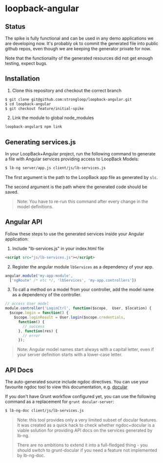 # loopback-angular

## Status

The spike is fully functional and can be used in any demo applications we
are developing now. It's probably ok to commit the generated file into
public github repos, even though we are keeping the generator private for now.

Note that the functionality of the generated resources did not get enough
testing, expect bugs.

## Installation

1. Clone this repository and checkout the correct branch

  ```sh
  $ git clone git@github.com:strongloop/loopback-angular.git
  $ cd loopback-angular
  $ git checkout feature/initial-spike
  ```

2. Link the module to global node_modules

  ```sh
  loopback-angular$ npm link
  ```

## Generating services.js

In your LoopBack+Angular project, run the following command to generate
a file with Angular services providing access to LoopBack Models:

```sh
$ lb-ng server/app.js client/js/lb-services.js
```

The first argument is the path to the LoopBack app file as generated by `slc`.

The second argument is the path where the generated code should be saved.

> Note: You have to re-run this command after every change in the model
> definitions.

## Angular API

Follow these steps to use the generated services inside your Angular
application:

1. Include "lb-services.js" in your index.html file

  ```html
  <script src="js/lb-services.js"></script>
  ```

2. Register the angular module `lbServices` as a dependency of your app.

  ```js
  angular.module('my-app-module',
    ['ngRoute' /* etc */, 'lbServices', 'my-app.controllers'])
  ```

3. To call a method on a model from your controller, add the model name
as a dependency of the controller.

  ```js
  // access User model
  module.controller('LoginCtrl', function($scope,  User, $location) {
    $scope.login = function() {
      $scope.loginResult = User.login($scope.credentials,
        function() {
          // success
        }, function(res) {
          // error
        });
  ```

  > Note: Angular model names start always with a capital letter,
  > even if your server definition starts with a lower-case letter.

## API Docs

The auto-generated source include ngdoc directives. You can use your favourite
ngdoc tool to view this documentation, e.g. [docular](http://grunt-docular.com/)

If you don't have Grunt workflow configured yet, you can use the following
command as a replacement for `grunt docular-server`:

```sh
$ lb-ng-doc client/js/lb-services.js
```

> Note: this tool provides only a very limited subset of docular features.
> It was created as a quick hack to check whether ngdoc+docular is a viable
> solution for providing API docs on the services generated by lb-ng.
>
> There are no ambitions to extend it into a full-fledged thing - you should
> switch to grunt-docular if you need a feature not implemented by lb-ng-doc.
